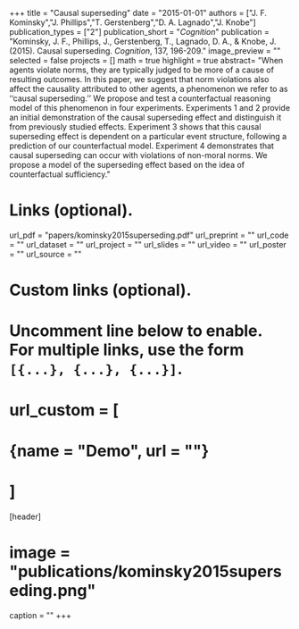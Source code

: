 +++
title = "Causal superseding"
date = "2015-01-01"
authors = ["J. F. Kominsky","J. Phillips","T. Gerstenberg","D. A. Lagnado","J. Knobe"]
publication_types = ["2"]
publication_short = "_Cognition_"
publication = "Kominsky, J. F., Phillips, J., Gerstenberg, T., Lagnado, D. A., & Knobe, J. (2015). Causal superseding. _Cognition_, 137, 196-209."
image_preview = ""
selected = false
projects = []
math = true
highlight = true
abstract= "When agents violate norms, they are typically judged to be more of a cause of resulting outcomes. In this paper, we suggest that norm violations also affect the causality attributed to other agents, a phenomenon we refer to as ‘‘causal superseding.’’ We propose and test a counterfactual reasoning model of this phenomenon in four experiments. Experiments 1 and 2 provide an initial demonstration of the causal superseding effect and distinguish it from previously studied effects. Experiment 3 shows that this causal superseding effect is dependent on a particular event structure, following a prediction of our counterfactual model. Experiment 4 demonstrates that causal superseding can occur with violations of non-moral norms. We propose a model of the superseding effect based on the idea of counterfactual sufficiency."

# Links (optional).
url_pdf = "papers/kominsky2015superseding.pdf"
url_preprint = ""
url_code = ""
url_dataset = ""
url_project = ""
url_slides = ""
url_video = ""
url_poster = ""
url_source = ""

# Custom links (optional).
#   Uncomment line below to enable. For multiple links, use the form `[{...}, {...}, {...}]`.
# url_custom = [
# {name = "Demo", url = ""}
# ]

[header]
# image = "publications/kominsky2015superseding.png"
caption = ""
+++